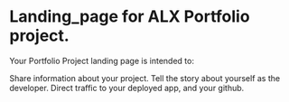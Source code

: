 # Landing_page for ALX Portfolio project.

Your Portfolio Project landing page is intended to:

Share information about your project.
Tell the story about yourself as the developer.
Direct traffic to your deployed app, and your github.
